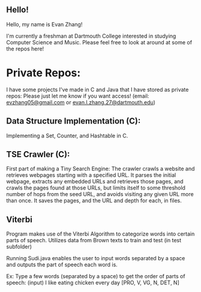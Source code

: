 ## Hello!

Hello, my name is Evan Zhang!

I'm currently a freshman at Dartmouth College interested in studying Computer Science and Music.  Please feel free to look at around at some of the repos here!

# Private Repos:

I have some projects I've made in C and Java that I have stored as private repos:
Please just let me know if you want access!  (email: evzhang05@gmail.com or evan.l.zhang.27@dartmouth.edu)

## Data Structure Implementation (C):

Implementing a Set, Counter, and Hashtable in C.

## TSE Crawler (C):

First part of making a Tiny Search Engine:
The crawler crawls a website and retrieves webpages starting with a specified URL. It parses the initial webpage, extracts any embedded URLs and retrieves those pages, and crawls the pages found at those URLs, but limits itself to some threshold number of hops from the seed URL, and avoids visiting any given URL more than once. It saves the pages, and the URL and depth for each, in files.

## Viterbi

Program makes use of the Viterbi Algorithm to categorize words into certain parts of speech. Utilizes data from Brown texts to train and test (in test subfolder)

Running Sudi.java enables the user to input words separated by a space and outputs the part of speech each word is.

Ex: Type a few words (separated by a space) to get the order of parts of speech: (input) I like eating chicken every day [PRO, V, VG, N, DET, N]
